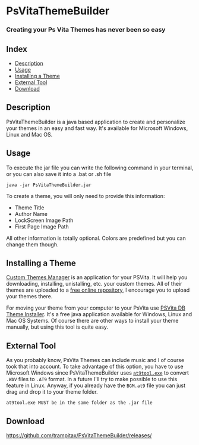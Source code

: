 # PsVitaThemeBuilder
### Creating your Ps Vita Themes has never been so easy
## Index
- [Description](#Description)
- [Usage](#Usage)
- [Installing a Theme](#Installing)
- [External Tool](#External)
- [Download](#Download)

<a name="Description"><a/>
## Description
PsVitaThemeBuilder is a java based application to create and personalize your themes in an easy and fast way. It's available for Microsoft Windows, Linux and Mac OS.

<a name="Usage"><a/>
## Usage
To execute the jar file you can write the following command in your terminal, or you can also save it into a .bat or .sh file
```
java -jar PsVitaThemeBuilder.jar
```
  
To create a theme, you will only need to provide this information:
- Theme Title
- Author Name
- LockScreen Image Path
- First Page Image Path

All other information is totally optional. Colors are predefined but you can change them though.

<a name="Installing"><a/>
## Installing a Theme
  [Custom Themes Manager](http://redsquirrel87.altervista.org/doku.php/custom-themes-manager) is an application for your PSVita. It will help you downloading, installing, unistalling, etc. your custom themes. All of their themes are uploaded to a [free online repository](https://psv.altervista.org), I encourage you to upload your themes there.
  
  For moving your theme from your computer to your PsVita use [PSVita DB Theme Installer](http://redsquirrel87.altervista.org/doku.php/psvita-db-theme-installer). It's a free java application available for Windows, Linux and Mac OS Systems. Of course there are other ways to install your theme manually, but using this tool is quite easy.
  
<a name="External"><a/>
## External Tool
As you probably know, PsVita Themes can include music and I of course took that into account.
  To take advantage of this option, you have to use Microsoft Windows since PsVitaThemeBuilder uses [`at9tool.exe`](https://amicitiamods.jcink.net/index.php?s=c0de8c821d4862b3d66975cc0f3a558f&showtopic=29&st=0&#entry56) to convert `.WAV` files to `.AT9` format.
  In a future I'll try to make possible to use this feature in Linux. Anyway, if you already have the `BGM.at9` file you can just drag and drop it to your theme folder.

  ``` 
 at9tool.exe MUST be in the same folder as the .jar file 
 ```

<a name="Download"><a/>
## Download
https://github.com/trampitax/PsVitaThemeBuilder/releases/
